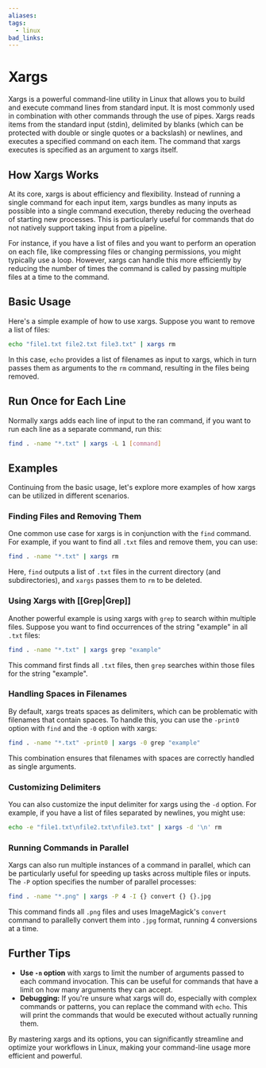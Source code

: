 ```yaml
---
aliases:
tags:
  - linux
bad_links:
---
```

# Xargs

Xargs is a powerful command-line utility in Linux that allows you to build and execute command lines from standard input. It is most commonly used in combination with other commands through the use of pipes. Xargs reads items from the standard input (stdin), delimited by blanks (which can be protected with double or single quotes or a backslash) or newlines, and executes a specified command on each item. The command that xargs executes is specified as an argument to xargs itself.

## How Xargs Works

At its core, xargs is about efficiency and flexibility. Instead of running a single command for each input item, xargs bundles as many inputs as possible into a single command execution, thereby reducing the overhead of starting new processes. This is particularly useful for commands that do not natively support taking input from a pipeline.

For instance, if you have a list of files and you want to perform an operation on each file, like compressing files or changing permissions, you might typically use a loop. However, xargs can handle this more efficiently by reducing the number of times the command is called by passing multiple files at a time to the command.

## Basic Usage

Here's a simple example of how to use xargs. Suppose you want to remove a list of files:

```bash
echo "file1.txt file2.txt file3.txt" | xargs rm
```

In this case, `echo` provides a list of filenames as input to xargs, which in turn passes them as arguments to the `rm` command, resulting in the files being removed.

## Run Once for Each Line

Normally xargs adds each line of input to the ran command, if you want to run each line as a separate command, run this:

```bash
find . -name "*.txt" | xargs -L 1 [command]
```

## Examples

Continuing from the basic usage, let's explore more examples of how xargs can be utilized in different scenarios.

### Finding Files and Removing Them

One common use case for xargs is in conjunction with the `find` command. For example, if you want to find all `.txt` files and remove them, you can use:

```bash
find . -name "*.txt" | xargs rm
```

Here, `find` outputs a list of `.txt` files in the current directory (and subdirectories), and `xargs` passes them to `rm` to be deleted.

### Using Xargs with [[Grep|Grep]]

Another powerful example is using xargs with `grep` to search within multiple files. Suppose you want to find occurrences of the string "example" in all `.txt` files:

```bash
find . -name "*.txt" | xargs grep "example"
```

This command first finds all `.txt` files, then `grep` searches within those files for the string "example".

### Handling Spaces in Filenames

By default, xargs treats spaces as delimiters, which can be problematic with filenames that contain spaces. To handle this, you can use the `-print0` option with `find` and the `-0` option with xargs:

```bash
find . -name "*.txt" -print0 | xargs -0 grep "example"
```

This combination ensures that filenames with spaces are correctly handled as single arguments.

### Customizing Delimiters

You can also customize the input delimiter for xargs using the `-d` option. For example, if you have a list of files separated by newlines, you might use:

```bash
echo -e "file1.txt\nfile2.txt\nfile3.txt" | xargs -d '\n' rm
```

### Running Commands in Parallel

Xargs can also run multiple instances of a command in parallel, which can be particularly useful for speeding up tasks across multiple files or inputs. The `-P` option specifies the number of parallel processes:

```bash
find . -name "*.png" | xargs -P 4 -I {} convert {} {}.jpg
```

This command finds all `.png` files and uses ImageMagick's `convert` command to parallelly convert them into `.jpg` format, running 4 conversions at a time.

## Further Tips

- **Use `-n` option** with xargs to limit the number of arguments passed to each command invocation. This can be useful for commands that have a limit on how many arguments they can accept.
- **Debugging:** If you're unsure what xargs will do, especially with complex commands or patterns, you can replace the command with `echo`. This will print the commands that would be executed without actually running them.

By mastering xargs and its options, you can significantly streamline and optimize your workflows in Linux, making your command-line usage more efficient and powerful.